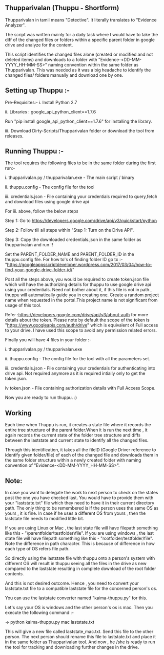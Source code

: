 Thupparivalan (Thuppu - Shortform)
----------------------------------

Thupparivalan in tamil means "Detective". It literally translates to "Evidence Analyzer".

The script was written mainly for a daily task where I would have to take the diff of the changed files or folders within a specific parent folder in google drive and analyze for the content. 

This script identifies the changed files alone (created or modified and not deleted items) and downloads to a folder with "Evidence-<DD-MM-YYYY_HH-MM-SS>" naming convention within the same folder as Thupparivalan. This was needed as it was a big headache to identify the changed files/ folders manually and download one by one.


Setting up Thuppu :-
-----------------------------------

Pre-Requisites:-
i. Install Python 2.7

ii. Libraries :
  google_api_python_client==1.7.6
  
  Run "pip install google_api_python_client==1.7.6" for installing the library.
  
iii. Download Dirty-Scripts/Thupparivalan folder or download the tool from releases.


Running Thuppu :-
------------------

The tool requires the following files to be in the same folder during the first run:-

i. thupparivalan.py / thupparivalan.exe - The main script / binary

ii. thuppu.config - The config file for the tool

iii. credentials.json - File containing your credentials required to query,fetch and download files using google drive api 

For iii. above, follow the below steps 

Step 1: Go to https://developers.google.com/drive/api/v3/quickstart/python

Step 2: Follow till all steps within  "Step 1: Turn on the Drive API".

Step 3: Copy the downloaded credentials.json in the same folder as thupparivalan and run !!


Set the PARENT_FOLDER_NAME and PARENT_FOLDER_ID in the thuppu.config file.
For how to's of  finding folder ID  go to :-
"https://googleappsscriptdeveloper.wordpress.com/2017/03/04/how-to-find-your-google-drive-folder-id/"

Post all the steps above, you would be required to create token.json file which will have the authorizing details for thuppu to use google drive api using your credentials. Need not bother about it, if this file is not in path , thuppu will automatically guide you in creating one. Create a random project name when requested in the portal.This project name is not significant from usage of this tool.

Refer :https://developers.google.com/drive/api/v3/about-auth for more details about the token. Please note by default the scope of the token is "https://www.googleapis.com/auth/drive" which is equivalent of Full access to your drive. I have used this scope to avoid any permission related errors.


Finally you will have 4 files in your folder :-

i. thupparivalan.py / thupparivalan.exe 

ii. thuppu.config - The config file for the tool with all the parameters set.

iii. credentials.json - File containing your credentials for authenticating into drive api. Not required anymore as it is required intially only to get the token.json. 

iv token.json - File containing authorization details with Full Access Scope.

Now you are ready to run thuppu. :) 


Working 
--------

Each time when Thuppu is run, it creates a state file where it records the entire tree structure of the parent folder.When it is run the next time , it again records the current state of the folder tree structure and diffs between the laststate and current state to identify all the changed files.

Through this identification, it takes all the fileID (Google Driver reference to identify given folder/file) of each of the changed file and downloads them in the same folder structure within a newly created folder with naming convention of "Evidence-<DD-MM-YYYY_HH-MM-SS>". 

Note:
-----

In case you want to delegate the work to next person to check on the states post the one you have checked last. You would have to provide them with your "laststate.txt" file which they need to have it in their current directory path. The only thing to be remembered is if the person uses the same OS as yours , it is fine. In case if he uses a different OS from yours , then the laststate file needs to modified little bit.

If you are using Linux or Mac , the last state file will have filepath something like this -  "\parentfolder\testfolder\file".
If you are using windows , the last state file will have filepath something like this - "rootfolder/testfolder/file". Note the difference in path character. This is because of difference in how each type of OS refers file path.

So directly using the laststate file with thuppu onto a person's system with different OS will result in thuppu seeing all the files in the drive as new compared to the laststate resulting in complete download of the root folder contents. 

And this is not desired outcome. Hence , you need to convert your laststate.txt file to a compatible laststate file for the concerned person's os.

You can use the laststate converter named "kaima-thuppu.py" for this.

Let's say your OS is windows and the other person's os is mac.
Then you execute the following command :-

-> python kaima-thuppu.py mac laststate.txt

This will give a new file called laststate_mac.txt. Send this file to the other person.
The next person should rename this file to laststate.txt and place it in the same folder as Thupparivalan tool. And now , he /she is ready to run the tool for tracking and downloading further changes in the drive.
